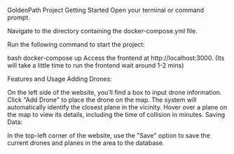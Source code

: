 GoldenPath Project
Getting Started
Open your terminal or command prompt.

Navigate to the directory containing the docker-compose.yml file.

Run the following command to start the project:

bash
docker-compose up
Access the frontend at http://localhost:3000.
(Its will take a little time to run the frontend wait around 1-2 mins)

Features and Usage
Adding Drones:

On the left side of the website, you’ll find a box to input drone information.
Click "Add Drone" to place the drone on the map. The system will automatically identify the closest plane in the vicinity.
Hover over a plane on the map to view its details, including the time of collision in minutes.
Saving Data:

In the top-left corner of the website, use the "Save" option to save the current drones and planes in the area to the database.

